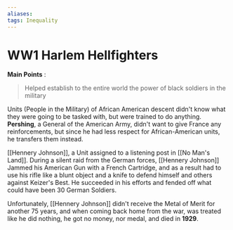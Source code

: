 ```yaml
---
aliases: 
tags: Inequality 
---
```

# WW1 Harlem Hellfighters
**Main Points** :
> Helped establish to the entire world the power of black soldiers in the military

Units (People in the Military) of African American descent didn't know what they were going to be tasked with, but were trained to do anything. **Pershing**, a General of the American Army, didn't want to give France any reinforcements, but since he had less respect for African-American units, he transfers them instead.

[[Hennery Johnson]], a Unit assigned to a listening post in [[No Man's Land]]. During a silent raid from the German forces, [[Hennery Johnson]] Jammed his American Gun with a French Cartridge, and as a result had to use his rifle like a blunt object and a knife to defend himself and others against Keizer's Best. He succeeded in his efforts and fended off what could have been 30 German Soldiers. 

Unfortunately, [[Hennery Johnson]] didn't receive the Metal of Merit for another 75 years, and when coming back home from the war, was treated like he did nothing, he got no money, nor medal, and died in **1929**.